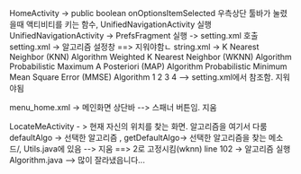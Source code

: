 HomeActivity ->  public boolean onOptionsItemSelected
우측상단 툴바가 눌렸을때 액티비티를 키는 함수, UnifiedNavigationActivity 실행
UnifiedNavigationActivity -> PrefsFragment 실행 -> setting.xml 호출
setting.xml -> 알고리즘 설정창 ==> 지워야함ㄴ
string.xml ->
    <string-array name="algoNames">
        <item name="1">K Nearest Neighbor (KNN) Algorithm</item>
        <item name="2">Weighted K Nearest Neighbor (WKNN) Algorithm</item>
        <item name="3">Probabilistic Maximum A Posteriori (MAP) Algorithm</item>
        <item name="4">Probabilistic Minimum Mean Square Error (MMSE) Algorithm</item>
    </string-array>
    <string-array name="algoValues">
        <item name="1">1</item>
        <item name="2">2</item>
        <item name="3">3</item>
        <item name="4">4</item>
    </string-array>  --> setting.xml에서 참조함. 지워야됨

menu_home.xml -> 메인화면 상단바
 <item
        android:id="@+id/settings"
        android:icon="@android:drawable/ic_menu_manage"
        android:title="Settings"
        app:showAsAction="ifRoom" /> --> 스패너 버튼임. 지움
        
       
      
LocateMeActivity - > 현재 자신의 위치를 찾는 화면. 알고리즘을 여기서 다룸
defaultAlgo -> 선택한 알고리즘 , getDefaultAlgo-> 선택한 알고리즘을 찾는 메소드/, Utils.java에 있음 --> 지움
==> 2로 고정시킴(wknn)
line 102 -> 알고리즘 실행
Algorithm.java --> 많이 잘라냈읍니다...
